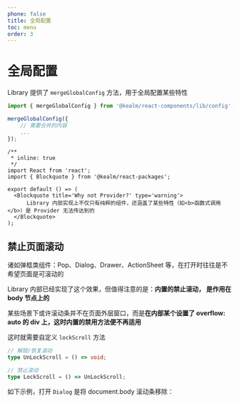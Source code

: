 ```yaml
---
phone: false
title: 全局配置
toc: menu
order: 3
---
```


# 全局配置

Library 提供了 `mergeGlobalConfig` 方法，用于全局配置某些特性

```ts
import { mergeGlobalConfig } from '@kealm/react-components/lib/config';

mergeGlobalConfig({
    // 需要合并的内容
    ...
});
```

```tsx
/**
 * inline: true
 */
import React from 'react';
import { Blockquote } from '@kealm/react-packages';

export default () => (
  <Blockquote title='Why not Provider?' type='warning'>
      Library 内部实现上不仅只有纯粹的组件，还涵盖了某些特性（如<b>函数式调用</b>）是 Provider 无法传达到的
  </Blockquote>
);
```

## 禁止页面滚动

诸如弹框类组件：Pop、Dialog、Drawer、ActionSheet 等，在打开时往往是不希望页面是可滚动的

Library 内部已经实现了这个效果，但值得注意的是：<b>内置的禁止滚动， 是作用在 body 节点上的</b>

某些场景下或许滚动条并不在页面外层窗口，而是<b>在内部某个设置了 overflow: auto 的 div 上，这时内置的禁用方法便不再适用</b>

这时就需要自定义 `lockScroll` 方法

```ts
// 解锁/恢复滚动  
type UnLockScroll = () => void;

// 禁止滚动
type LockScroll = () => UnLockScroll;
```

如下示例，打开 `Dialog` 是将 document.body 滚动条移除：

<code 
  src='./demos/demo-config-lock.tsx' 
  title='基本用法' 
  description='弹框类组件在打开时将调用全局 **lockScroll** 方法，方法返回一个 **unlock 解绑函数**于弹框关闭时调用恢复页面滚动' 
/>